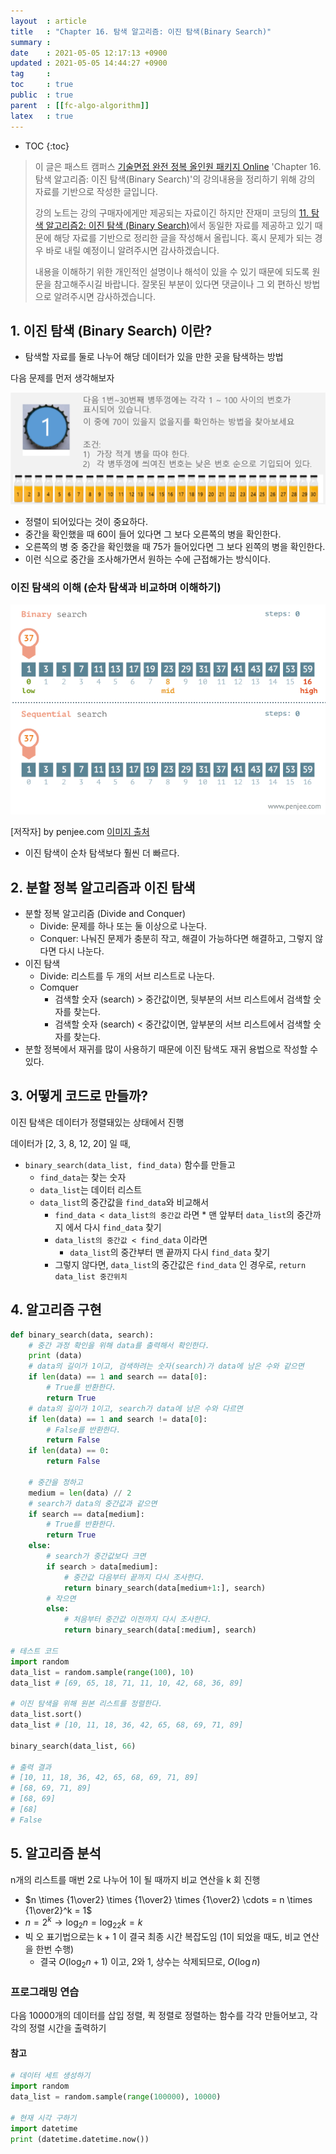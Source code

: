 ```yaml
---
layout  : article
title   : "Chapter 16. 탐색 알고리즘: 이진 탐색(Binary Search)"
summary : 
date    : 2021-05-05 12:17:13 +0900
updated : 2021-05-05 14:44:27 +0900
tag     : 
toc     : true
public  : true
parent  : [[fc-algo-algorithm]]
latex   : true
---
```

* TOC
{:toc}

> 이 글은 패스트 캠퍼스 [기술면접 완전 정복 올인원 패키지 Online](https://fastcampus.co.kr/dev_online_algo) 'Chapter 16. 탐색 알고리즘: 이진 탐색(Binary Search)'의 강의내용을 정리하기 위해 강의 자료를 기반으로 작성한 글입니다.
>
> 강의 노트는 강의 구매자에게만 제공되는 자료이긴 하지만 잔재미 코딩의 [11. 탐색 알고리즘2: 이진 탐색 (Binary Search)](https://www.fun-coding.org/Chapter16-binarysearch.html)에서 동일한 자료를 제공하고 있기 때문에 해당 자료를 기반으로 정리한 글을 작성해서 올립니다. 혹시 문제가 되는 경우 바로 내릴 예정이니 알려주시면 감사하겠습니다.
>
> 내용을 이해하기 위한 개인적인 설명이나 해석이 있을 수 있기 때문에 되도록 원문을 참고해주시길 바랍니다.
> 잘못된 부분이 있다면 댓글이나 그 외 편하신 방법으로 알려주시면 감사하겠습니다.

## 1. 이진 탐색 (Binary Search) 이란?

* 탐색할 자료를 둘로 나누어 해당 데이터가 있을 만한 곳을 탐색하는 방법

다음 문제를 먼저 생각해보자

![sort example](/post-img/fc-algo-algorithm-16-search-binary/1_binarysearch.png)

* 정렬이 되어있다는 것이 중요하다.
* 중간을 확인했을 때 60이 들어 있다면 그 보다 오른쪽의 병을 확인한다.
* 오른쪽의 병 중 중간을 확인했을 때 75가 들어있다면 그 보다 왼쪽의 병을 확인한다.
* 이런 식으로 중간을 조사해가면서 원하는 수에 근접해가는 방식이다.

### 이진 탐색의 이해 (순차 탐색과 비교하며 이해하기)

![binary vs linear search](/post-img/fc-algo-algorithm-16-search-binary/2_binary-and-linear-search-animations.gif)

[저작자] by penjee.com [이미지 출처](https://blog.penjee.com/binary-vs-linear-search-animated-gifs/)

* 이진 탐색이 순차 탐색보다 훨씬 더 빠르다.

## 2. 분할 정복 알고리즘과 이진 탐색

* 분할 정복 알고리즘 (Divide and Conquer)
    * Divide: 문제를 하나 또는 둘 이상으로 나눈다.
    * Conquer: 나눠진 문제가 충분히 작고, 해결이 가능하다면 해결하고, 그렇지 않다면 다시 나눈다.
* 이진 탐색
    * Divide: 리스트를 두 개의 서브 리스트로 나눈다.
    * Comquer
        * 검색할 숫자 (search) > 중간값이면, 뒷부분의 서브 리스트에서 검색할 숫자를 찾는다.
        * 검색할 숫자 (search) < 중간값이면, 앞부분의 서브 리스트에서 검색할 숫자를 찾는다.
* 분할 정복에서 재귀를 많이 사용하기 때문에 이진 탐색도 재귀 용법으로 작성할 수 있다.

## 3. 어떻게 코드로 만들까?

이진 탐색은 데이터가 정렬돼있는 상태에서 진행

데이터가 [2, 3, 8, 12, 20] 일 때,

* `binary_search(data_list, find_data)` 함수를 만들고
    * `find_data`는 찾는 숫자
    * `data_list`는 데이터 리스트
    * `data_list`의 중간값을 `find_data`와 비교해서
        * `find_data < data_list의 중간값` 라면
                * 맨 앞부터 `data_list`의 중간까지 에서 다시 `find_data` 찾기
        * `data_list의 중간값 < find_data` 이라면
            * `data_list`의 중간부터 맨 끝까지 다시 `find_data` 찾기
        * 그렇지 않다면, `data_list`의 중간값은 `find_data` 인 경우로, `return data_list 중간위치`

## 4. 알고리즘 구현

```python
def binary_search(data, search):
    # 중간 과정 확인을 위해 data를 출력해서 확인한다.
    print (data)
    # data의 길이가 1이고, 검색하려는 숫자(search)가 data에 남은 수와 같으면
    if len(data) == 1 and search == data[0]:
        # True를 반환한다.
        return True
    # data의 길이가 1이고, search가 data에 남은 수와 다르면
    if len(data) == 1 and search != data[0]:
        # False를 반환한다.
        return False
    if len(data) == 0:
        return False

    # 중간을 정하고
    medium = len(data) // 2
    # search가 data의 중간값과 같으면
    if search == data[medium]:
        # True를 반환한다.
        return True
    else:
        # search가 중간값보다 크면
        if search > data[medium]:
            # 중간값 다음부터 끝까지 다시 조사한다.
            return binary_search(data[medium+1:], search)
        # 작으면
        else:
            # 처음부터 중간값 이전까지 다시 조사한다.
            return binary_search(data[:medium], search)

# 테스트 코드
import random
data_list = random.sample(range(100), 10)
data_list # [69, 65, 18, 71, 11, 10, 42, 68, 36, 89]
 
# 이진 탐색을 위해 원본 리스트를 정렬한다.
data_list.sort()
data_list # [10, 11, 18, 36, 42, 65, 68, 69, 71, 89]

binary_search(data_list, 66)

# 출력 결과
# [10, 11, 18, 36, 42, 65, 68, 69, 71, 89]
# [68, 69, 71, 89]
# [68, 69]
# [68]
# False
```

## 5. 알고리즘 분석

n개의 리스트를 매번 2로 나누어 1이 될 때까지 비교 연산을 k 회 진행

* $n \times {1\over2} \times {1\over2} \times {1\over2} \cdots = n \times {1\over2}^k = 1$
* $n = 2^k \rightarrow \log_2n = \log_22k = k$
* 빅 오 표기법으로는 k + 1 이 결국 최종 시간 복잡도임 (1이 되었을 때도, 비교 연산을 한번 수행)
    * 결국 $O(\log _2n + 1)$ 이고, 2와 1, 상수는 삭제되므로, $O(\log n)$

### 프로그래밍 연습

다음 10000개의 데이터를 삽입 정렬, 퀵 정렬로 정렬하는 함수를 각각 만들어보고, 각각의 정렬 시간을 출력하기

#### 참고

```python
# 데이터 세트 생성하기
import random
data_list = random.sample(range(100000), 10000)

# 현재 시각 구하기
import datetime
print (datetime.datetime.now())
```
